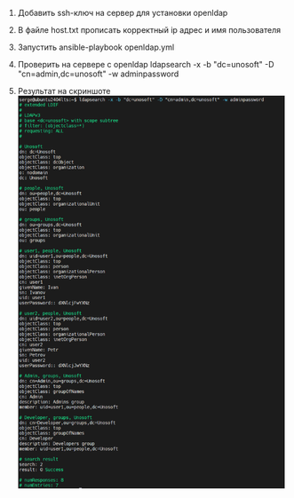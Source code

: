 1. Добавить ssh-ключ на сервер для установки openldap
2. В файле host.txt прописать корректный ip адрес и имя пользователя
3. Запустить ansible-playbook openldap.yml

4. Проверить на сервере с openldap
   ldapsearch -x -b "dc=unosoft" -D "cn=admin,dc=unosoft" -w adminpassword
5. Результат на скриншоте
   ![скриншот](images/snapshot.png)
